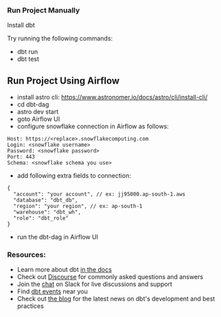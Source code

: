 ### Run Project Manually

Install dbt

Try running the following commands:
- dbt run
- dbt test

## Run Project Using Airflow

- install astro cli: https://www.astronomer.io/docs/astro/cli/install-cli/
- cd dbt-dag
- astro dev start
- goto Airflow UI
- configure snowflake connection in Airflow as follows:
```
Host: https://<replace>.snowflakecomputing.com
Login: <snowflake username>
Password: <snowflake password>
Port: 443
Schema: <snowflake schema you use>
```
- add following extra fields to connection:
```
{
  "account": "your account", // ex: jj95000.ap-south-1.aws
  "database": "dbt_db",
  "region": "your region", // ex: ap-south-1
  "warehouse": "dbt_wh",
  "role": "dbt_role"
}
```
- run the dbt-dag in Airflow UI

### Resources:
- Learn more about dbt [in the docs](https://docs.getdbt.com/docs/introduction)
- Check out [Discourse](https://discourse.getdbt.com/) for commonly asked questions and answers
- Join the [chat](https://community.getdbt.com/) on Slack for live discussions and support
- Find [dbt events](https://events.getdbt.com) near you
- Check out [the blog](https://blog.getdbt.com/) for the latest news on dbt's development and best practices
